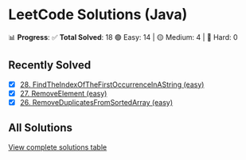 # LeetCode Solutions (Java)

📊 **Progress**:
✅ **Total Solved**: 18
🟢 Easy: 14 | 🟡 Medium: 4 | 🔴 Hard: 0

## Recently Solved
- [x] [28. FindTheIndexOfTheFirstOccurrenceInAString (easy)](src/easy/_28_FindTheIndexOfTheFirstOccurrenceInAString.java)
- [x] [27. RemoveElement (easy)](src/easy/_27_RemoveElement.java)
- [x] [26. RemoveDuplicatesFromSortedArray (easy)](src/easy/_26_RemoveDuplicatesFromSortedArray.java)

## All Solutions
[View complete solutions table](solutions.md)
